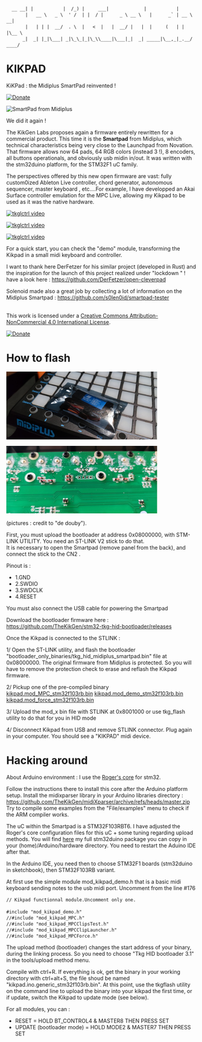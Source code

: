       __ __| |           |  /_) |     ___|             |           |
           |   __ \   _ \  ' /  | |  / |      _ \ __ \   |      _` | __ \   __|
           |   | | |  __/  . \  |   <  |   |  __/ |   |  |     (   | |   |\__ \
          _|  _| |_|\___| _|\_\_|_|\_\\____|\___|_|  _| _____|\__,_|_.__/ ____/

# KIKPAD
KiKPad : the Midiplus SmartPad reinvented !  

[![Donate](https://img.shields.io/badge/Donate-PayPal-green.svg)](https://www.paypal.com/cgi-bin/webscr?cmd=_donations&business=thekikgen@gmail.com&lc=FR&item_name=Donation+to+TheKikGen+projects&no_note=0&cn=&currency_code=EUR&bn=PP-DonationsBF:btn_donateCC_LG.gif:NonHosted)

<img alt="SmartPad from Midiplus" style="border-width:0" src="https://img.static-thomann.de/thumb/orig/pics/bdb/456726/13950016_800.webp" /></a>

We did it again ! 

The KikGen Labs proposes again a firmware entirely rewritten for a commercial product.  This time it is the **Smartpad** from Midiplus, which technical characteristics being very close to the Launchpad from Novation. That firmware allows now 64 pads, 64 RGB colors (instead 3  !), 8 encoders, all buttons operationals, and obviously usb midin in/out.  It was written with the stm32duino platform, for the STM32F1 uC family. 

The perspectives offered by this new open firmware are vast: fully custom0ized Ableton Live controller, chord generator, autonomous sequencer, master keyboard , etc....For example, I have developped an Akai Surface controller emulation for the MPC Live, allowing my Kikpad to be used as it was the native hardware.

[![tkglctrl video](https://img.youtube.com/vi/l4OzAfEUoIQ/0.jpg)](https://www.youtube.com/watch?v=l4OzAfEUoIQ)

[![tkglctrl video](https://img.youtube.com/vi/PQ-h3_DM6EI/0.jpg)](https://www.youtube.com/watch?v=PQ-h3_DM6EI)

[![tkglctrl video](https://img.youtube.com/vi/fVG7otydEA0/0.jpg)](https://www.youtube.com/watch?v=fVG7otydEA0)

For a quick start, you can check the "demo" module, transforming the Kikpad in a small midi keyboard and controller. 

I want to thank here DerFetzer for his similar project (developed in Rust) and the inspiration for the launch of this project realized under "lockdown " !  have a look here : https://github.com/DerFetzer/open-cleverpad

Solenoid made also a great job by collecting a lot of information on the Midiplus Smartpad : https://github.com/s0len0id/smartpad-tester

<br />This work is licensed under a <a rel="license" href="http://creativecommons.org/licenses/by-nc/4.0/">Creative Commons Attribution-NonCommercial 4.0 International License</a>.

[![Donate](https://img.shields.io/badge/Donate-PayPal-green.svg)](https://www.paypal.com/cgi-bin/webscr?cmd=_donations&business=thekikgen@gmail.com&lc=FR&item_name=Donation+to+TheKikGen+projects&no_note=0&cn=&currency_code=EUR&bn=PP-DonationsBF:btn_donateCC_LG.gif:NonHosted)

# How to flash

<img alt="STLINK stick" width="400" border="0" src="https://github.com/TheKikGen/kikpad/blob/master/doc/kikpad_stlink.jpg?raw=true" /></a>
                                                                                                                                        
<img alt="SmartPad from Midiplus" width="400" border="0" src="https://github.com/TheKikGen/kikpad/blob/master/doc/kikpad_board1.jpg?raw=true" /></a>

(pictures : credit to "de douby").

First, you must upload the bootloader at address 0x08000000, with STM-LINK UTILITY. You need an ST-LINK V2 stick to do that.   
It is necessary to open the Smartpad (remove panel from the back), and connect the stick to the CN2 .   

Pinout is :

* 1.GND
* 2.SWDIO
* 3.SWDCLK
* 4.RESET

You must also connect the USB cable for powering the Smartpad

Download the bootloader firmware here :
https://github.com/TheKikGen/stm32-tkg-hid-bootloader/releases  

Once the Kikpad is connected to the STLINK :

1/ Open the ST-LINK utility, and flash the bootloader "bootloader_only_binaries/tkg_hid_midiplus_smartpad.bin" file at 0x08000000.
The original firmware from Midiplus is protected.  So you will have to remove the protection check to erase and reflash the Kikpad firmware.

2/ Pickup one of the pre-compiled binary
[kikpad.mod_MPC_stm32f103rb.bin](https://github.com/TheKikGen/kikpad/blob/master/kikpad.mod_MPC_stm32f103rb.bin) 
[kikpad.mod_demo_stm32f103rb.bin](https://github.com/TheKikGen/kikpad/blob/master/kikpad.mod_demo_stm32f103rb.bin) 
[kikpad.mod_force_stm32f103rb.bin](https://github.com/TheKikGen/kikpad/blob/master/kikpad.mod_force_stm32f103rb.bin) 

3/ Upload the mod_x bin file with STLINK at 0x8001000 or use tkg_flash utility to do that for you in HID mode

4/ Disconnect Kikpad from USB and remove STLINK connector.
Plug again in your computer.  You should see a "KIKPAD" midi device.


# Hacking around

About Arduino environment : I use the [ Roger's core](https://github.com/rogerclarkmelbourne/Arduino_STM32) for stm32. 

Follow the instructions there to install this core after the Arduino platform setup.
Install the midixparser library in your Arduino libraries directory : https://github.com/TheKikGen/midiXparser/archive/refs/heads/master.zip
Try to compile some examples from the "File/examples" menu to check if the ARM compiler works.

The uC within the Smartpad is a STM32F103RBT6.  I have adjusted the Roger's core configuration files for this uC + some tuning regarding upload methods. 
You will find [here]( https://drive.google.com/file/d/1jRcGOslFXzFAclSNBjrFhx0LfZYUpfoG/view?usp=sharing) my full stm32duino package you can copy in your (home)/Arduino/hardware directory.  You need to restart the Aduino IDE after that.

In the Arduino IDE, you need then to choose STM32F1 boards (stm32duino in sketchbook), then STM32F103RB variant.

At first use the simple module mod_kikpad_demo.h that is a basic midi keyboard sending notes to the usb midi port.
Uncomment from the line #176
 
````
// Kikpad functionnal module.Uncomment only one.

#include "mod_kikpad_demo.h"
//#include "mod_kikpad_MPC.h"
//#include "mod_kikpad_MPCClipsTest.h"
//#include "mod_kikpad_MPCClipLauncher.h"
//#include "mod_kikpad_MPCForce.h"
````

The upload method (bootloader) changes the start address of your binary, during the linking process.  So you need to choose "Tkg HID bootloader 3.1" in the tools/upload method menu.

Compile with ctrl+R.   If everything is ok, get the binary in your working directory with ctrl+alt+S, the file shoud be named "kikpad.ino.generic_stm32f103rb.bin".
At this point, use the tkgflash utility on the command line to upload the binary into your kikpad the first time, or if update, switch the Kikpad to update mode (see below).

For all modules, you can :
- RESET = HOLD BT_CONTROL4 & MASTER8 THEN PRESS SET
- UPDATE (bootloader mode)  = HOLD MODE2 & MASTER7 THEN PRESS SET



